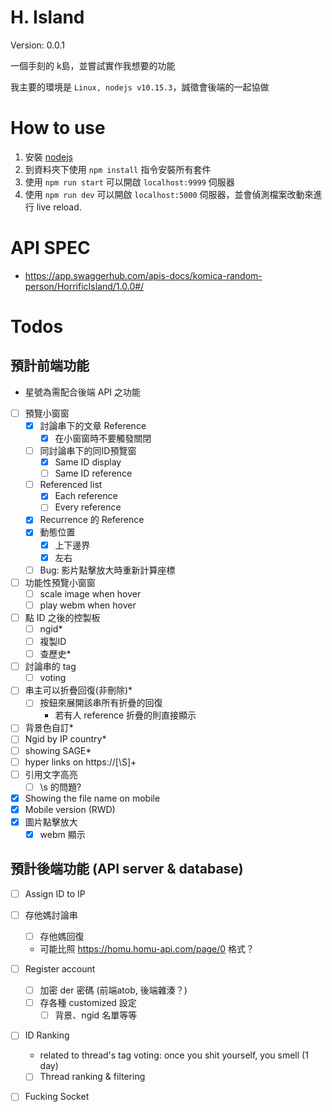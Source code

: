 # H. Island
Version: 0.0.1

一個手刻的 k島，並嘗試實作我想要的功能

我主要的環境是 `Linux, nodejs v10.15.3`，誠徵會後端的一起協做

# How to use
1. 安裝 [nodejs](https://nodejs.org/en/)
2. 到資料夾下使用 `npm install` 指令安裝所有套件
3. 使用 `npm run start` 可以開啟 `localhost:9999` 伺服器
4. 使用 `npm run dev` 可以開啟 `localhost:5000` 伺服器，並會偵測檔案改動來進行 live reload.

# API SPEC
* https://app.swaggerhub.com/apis-docs/komica-random-person/HorrificIsland/1.0.0#/

# Todos
## 預計前端功能
* 星號為需配合後端 API 之功能
- [ ] 預覽小窗窗
    - [x] 討論串下的文章 Reference
        - [x] 在小窗窗時不要觸發關閉
    - [ ] 同討論串下的同ID預覽窗
        - [x] Same ID display
        - [ ] Same ID reference
    - [ ] Referenced list
        - [x] Each reference
        - [ ] Every reference
    - [x] Recurrence 的 Reference
    - [x] 動態位置
        - [x] 上下邊界
        - [x] 左右
    - [ ] Bug: 影片點擊放大時重新計算座標
- [ ] 功能性預覽小窗窗
    - [ ] scale image when hover
    - [ ] play webm when hover
- [ ] 點 ID 之後的控製板
    - [ ] ngid*
    - [ ] 複製ID
    - [ ] 查歷史*
- [ ] 討論串的 tag
    - [ ] voting
- [ ] 串主可以折疊回復(非刪除)*
    - [ ] 按鈕來展開該串所有折疊的回復
        * 若有人 reference 折疊的則直接顯示
- [ ] 背景色自訂*
- [ ] Ngid by IP country*
- [ ] showing SAGE*
- [ ] hyper links on https://[\S]+
- [ ] 引用文字高亮
    - [ ] \s 的問題?
- [x] Showing the file name on mobile
- [x] Mobile version (RWD)
- [x] 圖片點擊放大
    - [x] webm 顯示

## 預計後端功能 (API server & database)
- [ ] Assign ID to IP
- [ ] 存他媽討論串
    - [ ] 存他媽回復
    * 可能比照 https://homu.homu-api.com/page/0 格式？
- [ ] Register account
    - [ ] 加密 der 密碼 (前端atob, 後端雜湊？)
    - [ ] 存各種 customized 設定
        - [ ] 背景、ngid 名單等等
- [ ] ID Ranking
    * related to thread's tag voting: once you shit yourself, you smell (1 day)
    - [ ] Thread ranking & filtering
- [ ] Fucking Socket

